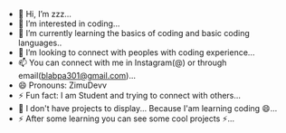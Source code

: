 - 👋 Hi, I’m zzz...
- 👀 I’m interested in coding...
- 🌱 I’m currently learning the basics of coding and basic coding languages..
- 💞️ I’m looking to connect with peoples with coding experience...
- 📫 You can connect with me in Instagram(@) or through email(blabpa301@gmail.com)...
- 😄 Pronouns: ZimuDevv
- ⚡ Fun fact: I am Student and trying to connect with others...
- 👀 I don't have projects to display... Because I'am learning coding 😄...
- ⚡ After some learning you can see some cool projects ⚡...
